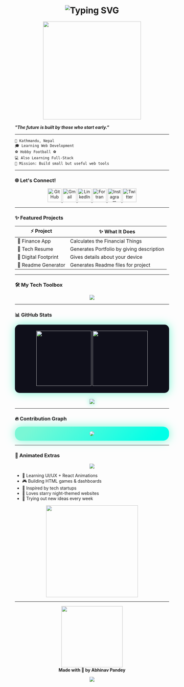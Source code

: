 <h1 align="center">
  <img src="https://readme-typing-svg.demolab.com?font=Fira+Code&size=26&duration=3000&pause=1000&color=F7971E&center=true&vCenter=true&width=700&lines=$+whoami;Abhinav+Pandey;Student+%7C+Learning+Web+Development;Loves+Creative+Web+Design;Building+Projects" alt="Typing SVG" />
</h1>

<div align="center">
  <img src="https://media1.giphy.com/media/v1.Y2lkPTc5MGI3NjExb3Y0M21wcThqajQ0bjB6eTN3Mndtc2RtdWRmM3h3eWd3MXR5cHJvNiZlcD12MV9pbnRlcm5hbF9naWZfYnlfaWQmY3Q9Zw/78XCFBGOlS6keY1Bil/giphy.gif" width="320px" />
</div>

  <br>
  <i><b>"The future is built by those who start early."</b></i>

---

```shell
📍 Kathmandu, Nepal         
🎓 Learning Web Development  
⚽ Hobby Football ⚽️        
💻 Also Learning Full-Stack   
🎯 Mission: Build small but useful web tools 
```

---

### 🌐 Let's Connect!

<p align="center"> <a href="https://github.com/abhinav-pandey"> <img src="https://skillicons.dev/icons?i=github" height="45px" title="GitHub"/> </a> <a href="mailto:abhinavpandey.dev@gmail.com"> <img src="https://skillicons.dev/icons?i=gmail" height="45px" title="Gmail"/> </a> <a href="https://linkedin.com/in/abhinav-pandey"> <img src="https://skillicons.dev/icons?i=linkedin" height="45px" title="LinkedIn"/> </a> <a href="https://facebook.com"> <img src="https://skillicons.dev/icons?i=fortran" height="45px" title="Fortran"/> </a> <a href="https://instagram.com"> <img src="https://skillicons.dev/icons?i=instagram" height="45px" title="Instagram"/> </a> <a href="https://x.com"> <img src="https://skillicons.dev/icons?i=twitter" height="45px" title="Twitter"/> </a> </p>

---

### ✨ Featured Projects

| ⚡ Project             | ✨ What It Does                             |
| --------------------- | ------------------------------------------  |
| 🤑 Finance  App       | Calculates the Financial Things            |
| 🎨 Tech Resume        | Generates Portfolio by giving description  |
| 🤖 Digital Footprint  | Gives details about your device            |  
| 💼  Readme Generator  | Generates Readme files for project         |

---

### 🛠️ My Tech Toolbox

<p align="center">
  <img src="https://skillicons.dev/icons?i=html,css,js,react,python,git,linux,xfce,&theme=light"/>
</p>

---

### 📊  GitHub Stats

<p align="center" style="background: #0f0f1a; padding: 20px; border-radius: 15px; box-shadow: 0 0 30px #7af7d5;">
  <img height="180em" src="https://github-readme-stats.vercel.app/api?username=Abhii7104&show_icons=true&theme=react&hide_border=true&title_color=#7af7d5&icon_color=#7af7d5&text_color=#a0f0e0" />
  <img height="180em" src="https://github-readme-stats.vercel.app/api/top-langs/?username=Abhii7104&layout=compact&theme=react&hide_border=true&title_color=#7af7d5&icon_color=#7af7d5&text_color=#a0f0e0" />
</p>

<p align="center" style="margin-top: 20px;">
  <img src="https://github-profile-trophy.vercel.app/?username=Abhii7104&theme=darkhub&no-frame=true&margin-w=15" style="filter: drop-shadow(0 0 8px #7af7d5);" />
</p>

---

### 🔥 Contribution Graph

<p align="center" style="background: linear-gradient(135deg, #7af7d5 10%, #00ffe7 90%); padding: 15px; border-radius: 20px; box-shadow: 0 0 30px #7af7d5;"> <img src="https://github-readme-activity-graph.cyclic.app/graph?username=Abhii7104&bg_color=0f0f1a&color=00ffe7&line=7af7d5&point=7af7d5&hide_border=true" style="border-radius: 15px;" /> </p>


---

### 🧩 Animated Extras

<p align="center">
  <img src="https://capsule-render.vercel.app/api?type=waving&color=gradient&height=120&section=header&text=Fun%20Extras&fontSize=40&fontAlignY=30"/>
</p>

* 🧠 Learning UI/UX + React Animations
* 🎮 Building HTML games & dashboards
* 🧪 Inspired by tech startups
* 🌌 Loves starry night-themed websites
* 🧩 Trying out new ideas every week

<p align="center">
  <img src="https://media4.giphy.com/media/v1.Y2lkPTc5MGI3NjExdTc0ajczanhiOGd6ejlod2s5azYyaTNmN2Qyb2w2Mmt3Y2RzOHkwOCZlcD12MV9pbnRlcm5hbF9naWZfYnlfaWQmY3Q9Zw/CreQW9VKKyydHm95H8/giphy.gif" width="300px"/>
</p>


---

<p align="center">
  <img src="https://media.giphy.com/media/L8K62iTDkzGX6/giphy.gif" width="200px"/><br>
  <b>Made with 💙 by Abhinav Pandey </b>
</p>

<p align="center">
  <img src="https://capsule-render.vercel.app/api?type=waving&color=gradient&height=120&section=footer"/>
</p>
